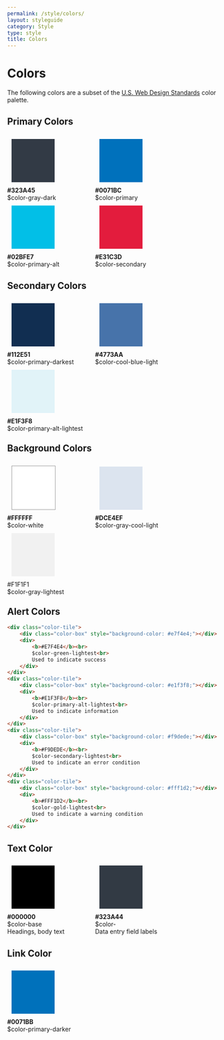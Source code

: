 ```yaml
---
permalink: /style/colors/
layout: styleguide
category: Style
type: style
title: Colors
---
```


<style type="text/css">
.color-box {
    width: 100px;
    height: 100px;
    display: inline-block;
    margin: 10;
}

.color-tile {
    width: 200px;
    height: 150px;
    display: inline-block;
}

</style>

# Colors

The following colors are a subset of the [U.S. Web Design Standards](https://standards.usa.gov/components/colors/) color palette.


## Primary Colors

<div class="color-tile">
    <div class="color-box" style="background-color: #323a45;"></div>
    <div>
        <b>#323A45</b><br>
        $color-gray-dark
    </div>
</div>
<div class="color-tile">
    <div class="color-box" style="background-color: #0071bc;"></div>
    <div>
        <b>#0071BC</b><br>
        $color-primary
    </div>
</div>
<div class="color-tile">
    <div class="color-box" style="background-color: #02bfe7;"></div>
    <div>
        <b>#02BFE7</b><br>
        $color-primary-alt
    </div>
</div>   
<div class="color-tile">
    <div class="color-box" style="background-color: #e31c3d;"></div>
    <div>
        <b>#E31C3D</b><br>
        $color-secondary
    </div>
</div>

## Secondary Colors

<div class="color-tile">
    <div class="color-box" style="background-color: #112e51;"></div>
    <div>
        <b>#112E51</b><br>
        $color-primary-darkest
    </div>
</div>
<div class="color-tile">
    <div class="color-box" style="background-color: #4773aa;"></div>
    <div>
        <b>#4773AA</b><br>
        $color-cool-blue-light
    </div>
</div>
<div class="color-tile">
    <div class="color-box" style="background-color: #e1f3f8;"></div>
    <div>
        <b>#E1F3F8</b><br>
        $color-primary-alt-lightest
    </div>
</div>

## Background Colors

<div class="color-tile">
    <div class="color-box" style="background-color: #FFFFFF; border: 1px solid #999999;"></div>
    <div>
        <b>#FFFFFF</b><br>
        $color-white
    </div>
</div>   
<div class="color-tile">
    <div class="color-box" style="background-color: #dce4ef;"></div>
    <div>
        <b>#DCE4EF</b><br>
        $color-gray-cool-light
    </div>
</div>   
<div class="color-tile">
    <div class="color-box" style="background-color: #f1f1f1;"></div>
    <div>#F1F1F1</b><br>
        $color-gray-lightest
    </div>
</div>

## Alert Colors

```html
<div class="color-tile">
    <div class="color-box" style="background-color: #e7f4e4;"></div>
    <div>
        <b>#E7F4E4</b><br>
        $color-green-lightest<br>
        Used to indicate success
    </div>
</div>
<div class="color-tile">
    <div class="color-box" style="background-color: #e1f3f8;"></div>
    <div>
        <b>#E1F3F8</b><br>
        $color-primary-alt-lightest<br>
        Used to indicate information
    </div>
</div>
<div class="color-tile">
    <div class="color-box" style="background-color: #f9dede;"></div>
    <div>
        <b>#F9DEDE</b><br>
        $color-secondary-lightest<br>
        Used to indicate an error condition
    </div>
</div>   
<div class="color-tile">
    <div class="color-box" style="background-color: #fff1d2;"></div>
    <div>
        <b>#FFF1D2</b><br>
        $color-gold-lightest<br>
        Used to indicate a warning condition
    </div>
</div>
```

## Text Color

<div class="color-tile">
    <div class="color-box" style="background-color: #000000;"></div>
    <div>
        <b>#000000</b><br>
        $color-base<br>
        Headings, body text
    </div>
</div>
<div class="color-tile">
    <div class="color-box" style="background-color: #323A44;"></div>
    <div>
        <b>#323A44</b><br>
        $color-<br>
        Data entry field labels
    </div>
</div>

## Link Color

<div class="color-tile">
    <div class="color-box" style="background-color: #0071BB;"></div>
    <div>
        <b>#0071BB</b><br>
        $color-primary-darker
    </div>
</div>
